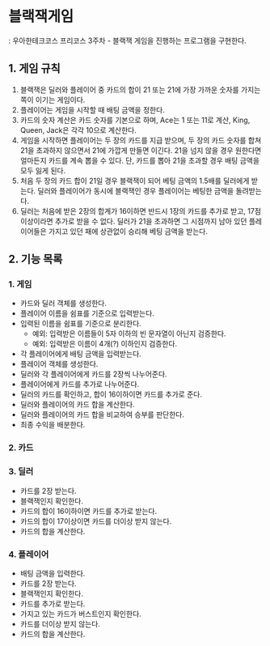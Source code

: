 # 블랙잭게임

: 우아한테크코스 프리코스 3주차 - 블랙잭 게임을 진행하는 프로그램을 구현한다.

## 1. 게임 규칙

1. 블랙잭은 딜러와 플레이어 중 카드의 합이 21 또는 21에 가장 가까운 숫자를 가지는 쪽이 이기는 게임이다.
2. 플레이어는 게임을 시작할 때 배팅 금액을 정한다.
3. 카드의 숫자 계산은 카드 숫자를 기본으로 하며, Ace는 1 또는 11로 계산, King, Queen, Jack은 각각 10으로 계산한다.
4. 게임을 시작하면 플레이어는 두 장의 카드를 지급 받으며, 두 장의 카드 숫자를 합쳐 21을 초과하지 않으면서 21에 가깝게 만들면 이긴다. 21을 넘지 않을 경우 원한다면 얼마든지 카드를 계속 뽑을 수 있다. 단, 카드를 뽑아 21을 초과할 경우 배팅 금액을 모두 잃게 된다.
5. 처음 두 장의 카드 합이 21일 경우 블랙잭이 되어 베팅 금액의 1.5배를 딜러에게 받는다. 딜러와 플레이어가 동시에 블랙잭인 경우 플레이어는 베팅한 금액을 돌려받는다.
6. 딜러는 처음에 받은 2장의 합계가 16이하면 반드시 1장의 카드를 추가로 받고, 17점 이상이라면 추가로 받을 수 없다. 딜러가 21을 초과하면 그 시점까지 남아 있던 플레이어들은 가지고 있던 패에 상관없이 승리해 베팅 금액을 받는다.

## 2. 기능 목록

### 1. 게임

- 카드와 딜러 객체를 생성한다.
- 플레이어 이름을 쉼표를 기준으로 입력받는다.
- 입력된 이름을 쉼표를 기준으로 분리한다.
    - 예외: 입력받은 이름들이 5자 이하의 빈 문자열이 아닌지 검증한다.
    - 예외: 입력받은 이름이 4개(?) 이하인지 검증한다.
- 각 플레이어에게 배팅 금액을 입력받는다.
- 플레이어 객체를 생성한다.
- 딜러와 각 플레이어에게 카드를 2장씩 나누어준다.
- 플레이어에게 카드를 추가로 나누어준다.
- 딜러의 카드를 확인하고, 합이 16이하이면 카드를 추가로 준다.
- 딜러와 플레이어의 카드 합을 계산한다.
- 딜러와 플레이어의 카드 합을 비교하여 승부를 판단한다.
- 최종 수익을 배분한다.

### 2. 카드

### 3. 딜러

- 카드를 2장 받는다.
- 블랙잭인지 확인한다.
- 카드의 합이 16이하이면 카드를 추가로 받는다.
- 카드의 합이 17이상이면 카드를 더이상 받지 않는다.
- 카드의 합을 계산한다.

### 4. 플레이어

- 배팅 금액을 입력한다.
- 카드를 2장 받는다.
- 블랙잭인지 확인한다.
- 카드를 추가로 받는다.
- 가지고 있는 카드가 버스트인지 확인한다.
- 카드를 더이상 받지 않는다.
- 카드의 합을 계산한다.